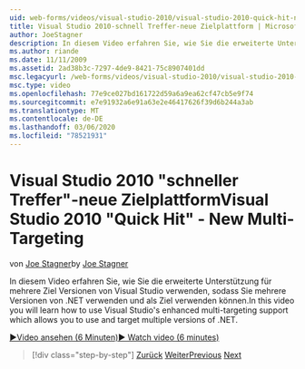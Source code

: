 ```yaml
---
uid: web-forms/videos/visual-studio-2010/visual-studio-2010-quick-hit-new-multi-targeting
title: Visual Studio 2010-schnell Treffer-neue Zielplattform | Microsoft-Dokumentation
author: JoeStagner
description: In diesem Video erfahren Sie, wie Sie die erweiterte Unterstützung für mehrere Ziel Versionen von Visual Studio verwenden, sodass Sie mehrere Versionen von .NET verwenden und als Ziel verwenden können.
ms.author: riande
ms.date: 11/11/2009
ms.assetid: 2ad38b3c-7297-4de9-8421-75c8907401dd
msc.legacyurl: /web-forms/videos/visual-studio-2010/visual-studio-2010-quick-hit-new-multi-targeting
msc.type: video
ms.openlocfilehash: 77e9ce027bd161722d59a6a9ea62cf47cb5e9f74
ms.sourcegitcommit: e7e91932a6e91a63e2e46417626f39d6b244a3ab
ms.translationtype: MT
ms.contentlocale: de-DE
ms.lasthandoff: 03/06/2020
ms.locfileid: "78521931"
---
```

# <a name="visual-studio-2010-quick-hit---new-multi-targeting"></a><span data-ttu-id="ad38a-103">Visual Studio 2010 "schneller Treffer"-neue Zielplattform</span><span class="sxs-lookup"><span data-stu-id="ad38a-103">Visual Studio 2010 "Quick Hit" - New Multi-Targeting</span></span>

<span data-ttu-id="ad38a-104">von [Joe Stagner](https://github.com/JoeStagner)</span><span class="sxs-lookup"><span data-stu-id="ad38a-104">by [Joe Stagner](https://github.com/JoeStagner)</span></span>

<span data-ttu-id="ad38a-105">In diesem Video erfahren Sie, wie Sie die erweiterte Unterstützung für mehrere Ziel Versionen von Visual Studio verwenden, sodass Sie mehrere Versionen von .NET verwenden und als Ziel verwenden können.</span><span class="sxs-lookup"><span data-stu-id="ad38a-105">In this video you will learn how to use Visual Studio's enhanced multi-targeting support which allows you to use and target multiple versions of .NET.</span></span>

[<span data-ttu-id="ad38a-106">&#9654;Video ansehen (6 Minuten)</span><span class="sxs-lookup"><span data-stu-id="ad38a-106">&#9654; Watch video (6 minutes)</span></span>](https://channel9.msdn.com/Blogs/ASP-NET-Site-Videos/visual-studio-2010-quick-hit-new-multi-targeting)

> [!div class="step-by-step"]
> <span data-ttu-id="ad38a-107">[Zurück](visual-studio-2010-quick-hit-new-web-project-template.md)
> [Weiter](visual-studio-2010-quick-hit-websites-instead-of-web-projects.md)</span><span class="sxs-lookup"><span data-stu-id="ad38a-107">[Previous](visual-studio-2010-quick-hit-new-web-project-template.md)
[Next](visual-studio-2010-quick-hit-websites-instead-of-web-projects.md)</span></span>
